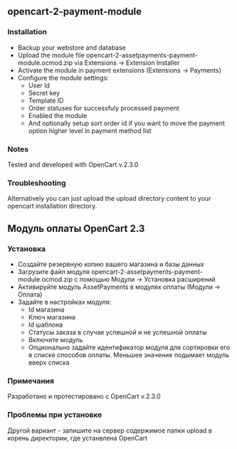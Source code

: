 ## opencart-2-payment-module

### Installation

* Backup your webstore and database
* Upload the module file opencart-2-assetpayments-payment-module.ocmod.zip via Extensions -> Extension Installer
* Activate the module in payment extensions (Extensions -> Payments)
* Configure the module settings:
  * User Id
  * Secret key
  * Template ID 
  * Order statuses for successfuly processed payment
  * Enabled the module
  * And optionally setup sort order id if you want to move the payment option higher level in payment method list
  
### Notes
Tested and developed with OpenCart v.2.3.0

### Troubleshooting
Alternatively you can just upload the upload directory content to your opencart installation directory.

## Модуль оплаты OpenCart 2.3

### Установка
* Создайте резервную копию вашего магазина и базы данных
* Загрузите файл модуля opencart-2-assetpayments-payment-module.ocmod.zip с помощью Модули -> Установка расширений
* Активируйте модуль AssetPayments в модулях оплаты (Модули -> Оплата)
* Задайте в настройках модуля:
  * Id магазина
  * Ключ магазина
  * Id шаблона
  * Статусы заказа в случае успешной и не успешной оплаты
  * Включите модуль
  * Опционально задайте идентификатор модуля для сортировки его в списке способов оплаты. Меньшее значение подымает модуль вверх списка

### Примечания
Разработано и протестировано с OpenCart v.2.3.0

### Проблемы при установке
Другой вариант - запишите на сервер содержимое папки upload в корень директoрии, где устанвлена OpenCart
